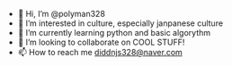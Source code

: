 - 👋 Hi, I’m @polyman328
- 👀 I’m interested in culture, especially janpanese culture
- 🌱 I’m currently learning python and basic algorythm
- 💞️ I’m looking to collaborate on COOL STUFF!
- 📫 How to reach me diddnjs328@naver.com

<!---
polyman328/polyman328 is a ✨ special ✨ repository because its `README.md` (this file) appears on your GitHub profile.
You can click the Preview link to take a look at your changes.
--->
